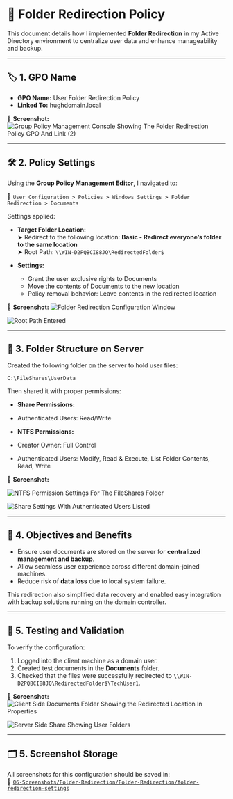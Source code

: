 # 📁 Folder Redirection Policy

This document details how I implemented **Folder Redirection** in my Active Directory environment to centralize user data and enhance manageability and backup.

---

## 🏷️ 1. GPO Name

- **GPO Name:** User Folder Redirection Policy  
- **Linked To:** hughdomain.local

📸 **Screenshot:**
![Group Policy Management Console Showing The Folder Redirection Policy GPO And Link (2)](https://github.com/user-attachments/assets/75107291-3d2f-4691-a235-df719372b559)

---

## 🛠️ 2. Policy Settings

Using the **Group Policy Management Editor**, I navigated to:

📂 `User Configuration > Policies > Windows Settings > Folder Redirection > Documents`

Settings applied:

- **Target Folder Location:**  
  ➤ Redirect to the following location: **Basic - Redirect everyone’s folder to the same location**  
  ➤ Root Path: `\\WIN-D2PQBCI88JQ\RedirectedFolder$`

- **Settings:**
  - Grant the user exclusive rights to Documents
  - Move the contents of Documents to the new location
  - Policy removal behavior: Leave contents in the redirected location

📸 **Screenshot:**
![Folder Redirection Configuration Window](https://github.com/user-attachments/assets/797fd428-1c6e-4c1d-a671-64d6aad6c198)
  
![Root Path Entered](https://github.com/user-attachments/assets/8c0dc5da-1191-4ba7-9105-75b8b2195deb)

---

## 📂 3. Folder Structure on Server

Created the following folder on the server to hold user files:  
```plaintext
C:\FileShares\UserData
```

Then shared it with proper permissions:

 -  **Share Permissions:**

   - Authenticated Users: Read/Write

-  **NTFS Permissions:**

 -  Creator Owner: Full Control

 -  Authenticated Users: Modify, Read & Execute, List Folder Contents, Read, Write

📸 **Screenshot:**

![NTFS Permission Settings For The FileShares Folder](https://github.com/user-attachments/assets/274be70b-4d35-4bc3-8438-2d7964943369)

![Share Settings With Authenticated Users Listed](https://github.com/user-attachments/assets/de3e23a0-8852-4047-8354-9be238e0a9be)

---

## 🎯 4. Objectives and Benefits

- Ensure user documents are stored on the server for **centralized management and backup**.
- Allow seamless user experience across different domain-joined machines.
- Reduce risk of **data loss** due to local system failure.

This redirection also simplified data recovery and enabled easy integration with backup solutions running on the domain controller.

---

## 🧪 5. Testing and Validation

To verify the configuration:

1. Logged into the client machine as a domain user.
2. Created test documents in the **Documents** folder.
3. Checked that the files were successfully redirected to `\\WIN-D2PQBCI88JQ\RedirectedFolder$\TechUser1`.

📸 **Screenshot:**
![Client Side Documents Folder Showing the Redirected Location In Properties](https://github.com/user-attachments/assets/44b93241-be75-4f16-9945-e25f78bd08a1)

![Server Side Share Showing User Folders](https://github.com/user-attachments/assets/84313e57-e680-41fd-9336-5f7f1d170dec)

---

## 🗂️ 5. Screenshot Storage

All screenshots for this configuration should be saved in:  
📂 [`06-Screenshots/Folder-Redirection/Folder-Redirection/folder-redirection-settings`](https://github.com/Hugh-Kumbi/Hugh-Kumbi-Active-Directory-Lab/blob/main/06-Screenshots/XI.%20Folder-Redirection/Folder-Redirection-Settings.md)
